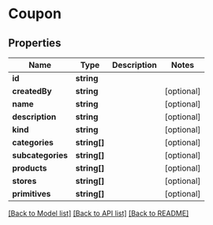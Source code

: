 # Coupon

## Properties
Name | Type | Description | Notes
------------ | ------------- | ------------- | -------------
**id** | **string** |  | 
**createdBy** | **string** |  | [optional] 
**name** | **string** |  | [optional] 
**description** | **string** |  | [optional] 
**kind** | **string** |  | [optional] 
**categories** | **string[]** |  | [optional] 
**subcategories** | **string[]** |  | [optional] 
**products** | **string[]** |  | [optional] 
**stores** | **string[]** |  | [optional] 
**primitives** | **string[]** |  | [optional] 

[[Back to Model list]](../README.md#documentation-for-models) [[Back to API list]](../README.md#documentation-for-api-endpoints) [[Back to README]](../README.md)


